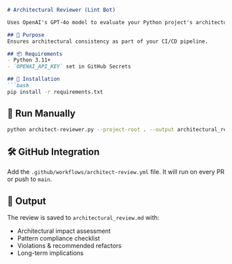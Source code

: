 ```markdown
# Architectural Reviewer (Lint Bot)

Uses OpenAI's GPT-4o model to evaluate your Python project's architecture based on principles like SOLID, layering, modularity, and abstraction.

## 🧠 Purpose
Ensures architectural consistency as part of your CI/CD pipeline.

## 📦 Requirements
- Python 3.11+
- `OPENAI_API_KEY` set in GitHub Secrets

## 🔧 Installation
```bash
pip install -r requirements.txt
```

## 🚀 Run Manually
```bash
python architect-reviewer.py --project-root . --output architectural_review.md
```

## 🛠 GitHub Integration
Add the `.github/workflows/architect-review.yml` file. It will run on every PR or push to `main`.

## 📄 Output
The review is saved to `architectural_review.md` with:
- Architectural impact assessment
- Pattern compliance checklist
- Violations & recommended refactors
- Long-term implications
```

